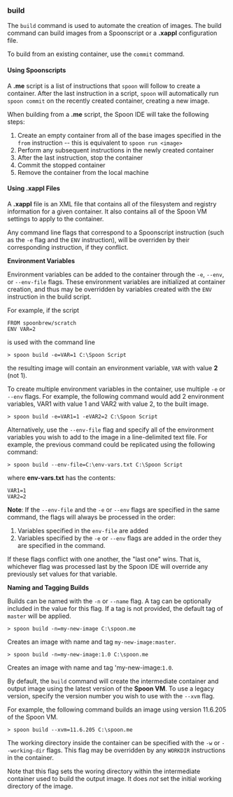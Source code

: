### build

The `build` command is used to automate the creation of images. The build command can build images from a Spoonscript or a **.xappl** configuration file. 

To build from an existing container, use the `commit` command.

#### Using Spoonscripts

A **.me** script is a list of instructions that `spoon` will follow to create a container. After the last instruction in a script, `spoon` will automatically run `spoon commit` on the recently created container, creating a new image. 

When building from a **.me** script, the Spoon IDE will take the following steps: 

1. Create an empty container from all of the base images specified in the `from` instruction -- this is equivalent to `spoon run <image>`
2. Perform any subsequent instructions in the newly created container 
3. After the last instruction, stop the container
4. Commit the stopped container
5. Remove the container from the local machine

#### Using .xappl Files

A **.xappl** file is an XML file that contains all of the filesystem and registry information for a given container. It also contains all of the Spoon VM settings to apply to the container. 

Any command line flags that correspond to a Spoonscript instruction (such as the `-e` flag and the `ENV` instruction), will be overriden by their corresponding instruction, if they conflict. 

**Environment Variables**

Environment variables can be added to the container through the `-e`, `--env`, or `--env-file` flags. These environment variables are initialized at container creation, and thus may be overridden by variables created with the `ENV` instruction in the build script. 

For example, if the script 
	
	FROM spoonbrew/scratch
	ENV VAR=2

is used with the command line

	> spoon build -e=VAR=1 C:\Spoon Script

the resulting image will contain an environment variable, `VAR` with value **2** (not 1). 

To create multiple environment variables in the container, use multiple `-e` or `--env` flags. For example, the following command would add 2 environment variables, VAR1 with value 1 and VAR2 with value 2, to the built image. 

	> spoon build -e=VAR1=1 -eVAR2=2 C:\Spoon Script

Alternatively, use the `--env-file` flag and specify all of the environment variables you wish to add to the image in a line-delimited text file. For example, the previous command could be replicated using the following command: 

	> spoon build --env-file=C:\env-vars.txt C:\Spoon Script

where **env-vars.txt** has the contents: 

	VAR1=1
	VAR2=2

**Note**: If the `--env-file` and the `-e` or `--env` flags are specified in the same command, the flags will always be processed in the order: 

1. Variables specified in the `env-file` are added
2. Variables specified by the `-e` or `--env` flags are added in the order they are specified in the command. 

If these flags conflict with one another, the "last one" wins. That is, whichever flag was processed last by the Spoon IDE will override any previously set values for that variable. 

**Naming and Tagging Builds**

Builds can be named with the `-n` or `--name` flag. A tag can be optionally included in the value for this flag. If a tag is not provided, the default tag of `master` will be applied. 

	> spoon build -n=my-new-image C:\spoon.me

Creates an image with name and tag `my-new-image:master`. 

	> spoon build -n=my-new-image:1.0 C:\spoon.me

Creates an image with name and tag 'my-new-image:`1.0`.

By default, the `build` command will create the intermediate container and output image using the latest version of the **Spoon VM**. To use a legacy version, specify the version number you wish to use with the `--xvm` flag. 

For example, the following command builds an image using version 11.6.205 of the Spoon VM. 

	> spoon build --xvm=11.6.205 C:\spoon.me 

The working directory inside the container can be specified with the `-w` or `--working-dir` flags. This flag may be overridden by any `WORKDIR` instructions in the container. 

Note that this flag sets the woring directory within the intermediate container used to build the output image. It does *not* set the initial working directory of the image. 